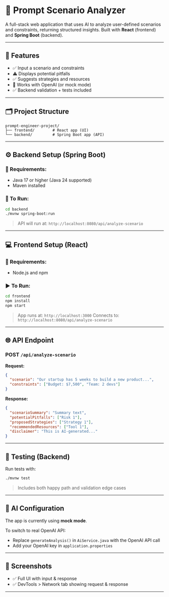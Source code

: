 # 🚀 Prompt Scenario Analyzer

A full-stack web application that uses AI to analyze user-defined scenarios and constraints, returning structured insights. Built with **React** (frontend) and **Spring Boot** (backend).

---

## 🧩 Features
- ✅ Input a scenario and constraints
- ⚠️ Displays potential pitfalls
- ✅ Suggests strategies and resources
- 🧠 Works with OpenAI (or mock mode)
- ✅ Backend validation + tests included

---

## 🗂️ Project Structure
```
prompt-engineer-project/
├── frontend/        # React app (UI)
└── backend/         # Spring Boot app (API)
```

---

## ⚙️ Backend Setup (Spring Boot)

### 🔧 Requirements:
- Java 17 or higher (Java 24 supported)
- Maven installed

### 🔌 To Run:
```bash
cd backend
./mvnw spring-boot:run
```
> API will run at: `http://localhost:8080/api/analyze-scenario`

---

## 💻 Frontend Setup (React)

### 🔧 Requirements:
- Node.js and npm

### ▶️ To Run:
```bash
cd frontend
npm install
npm start
```
> App runs at: `http://localhost:3000`
> Connects to: `http://localhost:8080/api/analyze-scenario`

---

## 🌐 API Endpoint

### POST `/api/analyze-scenario`
**Request:**
```json
{
  "scenario": "Our startup has 5 weeks to build a new product...",
  "constraints": ["Budget: $7,500", "Team: 2 devs"]
}
```
**Response:**
```json
{
  "scenarioSummary": "Summary text",
  "potentialPitfalls": ["Risk 1"],
  "proposedStrategies": ["Strategy 1"],
  "recommendedResources": ["Tool 1"],
  "disclaimer": "This is AI-generated..."
}
```

---

## 🧪 Testing (Backend)

Run tests with:
```bash
./mvnw test
```
> Includes both happy path and validation edge cases

---

## 🧠 AI Configuration

The app is currently using **mock mode**.

To switch to real OpenAI API:
- Replace `generateAnalysis()` in `AiService.java` with the OpenAI API call
- Add your OpenAI key in `application.properties`

---

## 📸 Screenshots 
- ✅ Full UI with input & response
- ✅ DevTools > Network tab showing request & response

---
